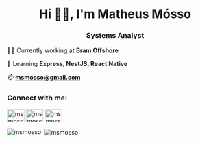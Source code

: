 <h1 align="center">Hi 🤙🏻, I'm Matheus Mósso</h1>
<h3 align="center">Systems Analyst</h3>

👨‍💻 Currently working at **Bram Offshore**

🌱 Learning **Express, NestJS, React Native**

📫 **msmosso@gmail.com**

<h3 align="left">Connect with me:</h3>
<p align="left">
<a href="https://twitter.com/msmosso" target="blank"><img align="center" src="https://cdn.jsdelivr.net/npm/simple-icons@3.0.1/icons/twitter.svg" alt="msmosso" height="30" width="40" /></a>
<a href="https://linkedin.com/in/msmosso" target="blank"><img align="center" src="https://cdn.jsdelivr.net/npm/simple-icons@3.0.1/icons/linkedin.svg" alt="msmosso" height="30" width="40" /></a>
<a href="https://stackoverflow.com/users/msmosso" target="blank"><img align="center" src="https://cdn.jsdelivr.net/npm/simple-icons@3.0.1/icons/stackoverflow.svg" alt="msmosso" height="30" width="40" /></a>
</p>

<p><img align="left" src="https://github-readme-stats.vercel.app/api/top-langs?username=msmosso&show_icons=true&locale=en" alt="msmosso" /></p>

<p>&nbsp;<img align="center" src="https://github-readme-stats.vercel.app/api?username=msmosso&show_icons=true&locale=en" alt="msmosso"/></p>
